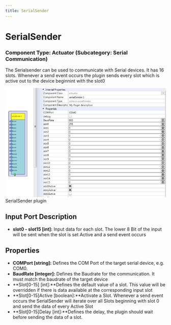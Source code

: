 ```yaml
---
title: SerialSender
---
```


# SerialSender

### Component Type: Actuator (Subcategory: Serial Communication)

The Serialsender can be used to communicate with Serial devices.
It has 16 slots.
Whenever a send event occurs the plugin sends every slot which is active out to the device beginnint with the slot0

![Screenshot: SerialSender plugin](./img/SerialSender.png "Screenshot: SerialSender plugin")  
SerialSender plugin

## Input Port Description

- **slot0 - slot15 \[int\]:** Input data for each slot.
  The lower 8 Bit of the input will be sent when the slot is set Active and a send event occurs

## Properties

- **COMPort \[string\]:** Defines the COM Port of the target serial device, e.g. COM0.
- **BaudRate \[integer\]:** Defines the Baudrate for the communication.
  It must match the baudrate of the target device
- **Slot\[0-15\] \[int\]:**Defines the default value of a slot.
  This value will be overridden if there is data available at the corresponding input slot
- **Slot\[0-15\]Active \[boolean\]:**Activate a Slot.
  Whenever a send event occurs the SerialSender will iterate over all Slots beginning with slot 0 and send the data of every Active Slot
- **Slot\[0-15\]Delay \[int\]:**Defines the delay, the plugin should wait before sending the data of a slot.
